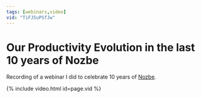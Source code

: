 ```yaml
---
tags: [webinars,video]
vid: "TiFJ5uPSfJw"
---
```


# Our Productivity Evolution in the last 10 years of Nozbe

Recording of a webinar I did to celebrate 10 years of [Nozbe][n].

{% include video.html id=page.vid %}

<!--More-->


[n]: https://nozbe.com/?a=mike